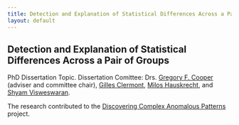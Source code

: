 ```yaml
---
title: Detection and Explanation of Statistical Differences Across a Pair of Groups
layout: default
---
```


## Detection and Explanation of Statistical Differences Across a Pair of Groups

PhD Dissertation Topic.
Dissertation Comittee: Drs.
[Gregory F. Cooper](http://www.dbmi.pitt.edu/faculty/cooper.html) (adviser and committee chair),
[Gilles Clermont](http://www.ccm.pitt.edu/directory/profile/gilles-clermont),
[Milos Hauskrecht](http://www.cs.pitt.edu/~milos/), and
[Shyam Visweswaran](http://www.dbmi.pitt.edu/person/shyam-visweswaran-md-phd).

The research contributed to the [Discovering Complex Anomalous Patterns](http://www.autonlab.org/autonweb/19702.html) project.